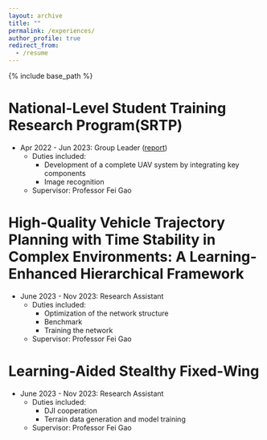 ```yaml
---
layout: archive
title: ""
permalink: /experiences/
author_profile: true
redirect_from:
  - /resume
---
```


{% include base_path %}

National-Level Student Training Research Program(SRTP)
======
* Apr 2022 - Jun 2023: Group Leader (<a href="srtp.html">report</a>)
  * Duties included:
    * Development of a complete UAV system by integrating key components
    * Image recognition
  * Supervisor: Professor Fei Gao


High-Quality Vehicle Trajectory Planning with Time Stability in Complex Environments: A Learning-Enhanced Hierarchical Framework
======
* June 2023 - Nov 2023: Research Assistant
  * Duties included:
    * Optimization of the network structure
    * Benchmark
    * Training the network
  * Supervisor: Professor Fei Gao
 
Learning-Aided Stealthy Fixed-Wing
======
* June 2023 - Nov 2023: Research Assistant
  * Duties included:
    * DJI cooperation
    * Terrain data generation and model training
  * Supervisor: Professor Fei Gao
